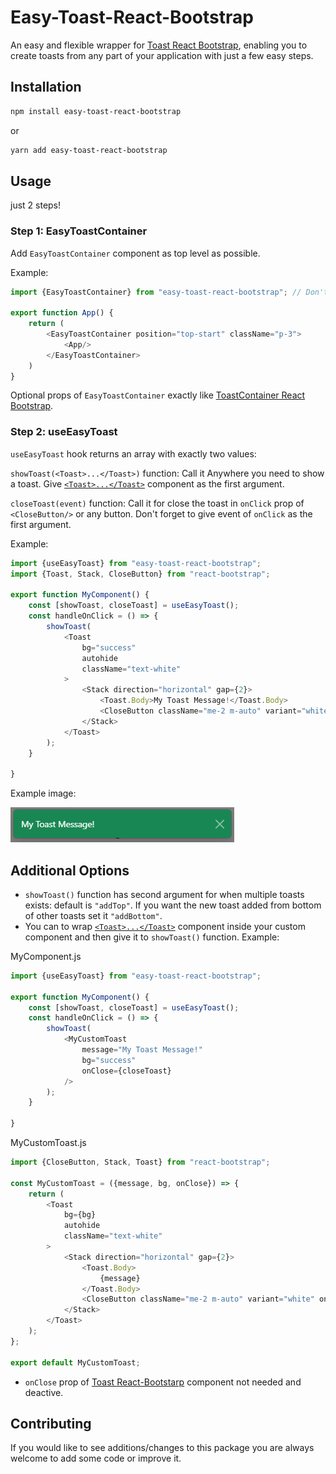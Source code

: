 
# Easy-Toast-React-Bootstrap

An easy and flexible wrapper for [Toast React Bootstrap](https://react-bootstrap.github.io/docs/components/toasts), enabling you to create toasts from any part of your application with just a few easy steps.


## Installation

```bash
npm install easy-toast-react-bootstrap
```
or
```bash
yarn add easy-toast-react-bootstrap
```

## Usage

just 2 steps!

### Step 1: EasyToastContainer

Add `EasyToastContainer` component as top level as possible.

Example:

```javascript
import {EasyToastContainer} from "easy-toast-react-bootstrap"; // Don't forget to import this

export function App() {
    return (
        <EasyToastContainer position="top-start" className="p-3">
            <App/>
        </EasyToastContainer>
    )
}
```
Optional props of `EasyToastContainer` exactly like [ToastContainer React Bootstrap](https://react-bootstrap.github.io/docs/components/toasts#toastcontainer).

### Step 2: useEasyToast

`useEasyToast` hook returns an array with exactly two values:

`showToast(<Toast>...</Toast>)` function: Call it Anywhere you need to show a toast. Give [`<Toast>...</Toast>`](https://react-bootstrap.github.io/docs/components/toasts#toast) component as the first argument.

`closeToast(event)` function: Call it for close the toast in `onClick` prop of `<CloseButton/>` or any button. Don't forget to give event of `onClick` as the first argument.

Example:
```javascript
import {useEasyToast} from "easy-toast-react-bootstrap";
import {Toast, Stack, CloseButton} from "react-bootstrap";

export function MyComponent() {
    const [showToast, closeToast] = useEasyToast();
    const handleOnClick = () => {
        showToast(
            <Toast
                bg="success"
                autohide
                className="text-white"
            >
                <Stack direction="horizontal" gap={2}>
                    <Toast.Body>My Toast Message!</Toast.Body>
                    <CloseButton className="me-2 m-auto" variant="white" onClick={closeToast}/>
                </Stack>
            </Toast>
        );
    }
    
}
```
Example image:

![Easy Toast React Bootstrap](https://github.com/2mkabir/easy-toast-react-bootstrap/blob/master/easy-toast-react-bootstrap.png?raw=true)



## Additional Options

- `showToast()` function has second argument for when multiple toasts exists: default is `"addTop"`. If you want the new toast added from bottom of other toasts set it `"addBottom"`.
- You can to wrap [`<Toast>...</Toast>`](https://react-bootstrap.github.io/docs/components/toasts#toast) component inside your custom component and then give it to `showToast()` function.
  Example:

MyComponent.js
```javascript
import {useEasyToast} from "easy-toast-react-bootstrap";

export function MyComponent() {
    const [showToast, closeToast] = useEasyToast();
    const handleOnClick = () => {
        showToast(
            <MyCustomToast
                message="My Toast Message!"
                bg="success"
                onClose={closeToast}
            />
        );
    }
    
}

```
MyCustomToast.js
```javascript
import {CloseButton, Stack, Toast} from "react-bootstrap";

const MyCustomToast = ({message, bg, onClose}) => {
    return (
        <Toast
            bg={bg}
            autohide
            className="text-white"
        >
            <Stack direction="horizontal" gap={2}>
                <Toast.Body>
                    {message}
                </Toast.Body>
                <CloseButton className="me-2 m-auto" variant="white" onClick={onClose}/>
            </Stack>
        </Toast>
    );
};

export default MyCustomToast;

```

- `onClose` prop of [Toast React-Bootstarp](https://react-bootstrap.github.io/docs/components/toasts#toast) component not needed and deactive.
## Contributing

If you would like to see additions/changes to this package you are always welcome to add some code or improve it.

